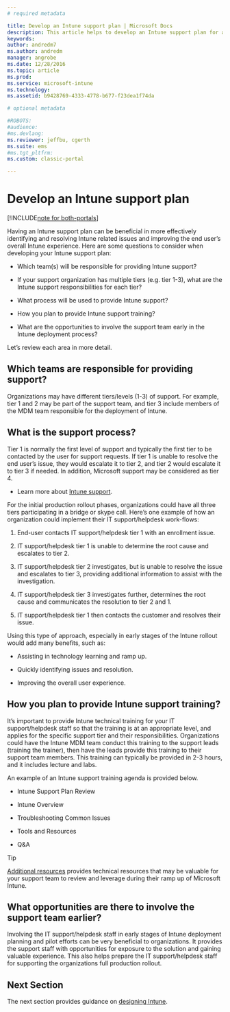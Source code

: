 ```yaml
---
# required metadata

title: Develop an Intune support plan | Microsoft Docs
description: This article helps to develop an Intune support plan for a Microsoft Intune cloud-only design and implementation.
keywords:
author: andredm7
ms.author: andredm
manager: angrobe
ms.date: 12/28/2016
ms.topic: article
ms.prod:
ms.service: microsoft-intune
ms.technology:
ms.assetid: b9428769-4333-4778-b677-f23dea1f74da

# optional metadata

#ROBOTS:
#audience:
#ms.devlang:
ms.reviewer: jeffbu, cgerth
ms.suite: ems
#ms.tgt_pltfrm:
ms.custom: classic-portal

---
```


# Develop an Intune support plan

[!INCLUDE[note for both-portals](../includes/note-for-both-portals.md)]

Having an Intune support plan can be beneficial in more effectively identifying and resolving Intune related issues and improving the end user’s overall Intune experience. Here are some questions to consider when developing your Intune support plan:

-   Which team(s) will be responsible for providing Intune support?

-   If your support organization has multiple tiers (e.g. tier 1-3), what are the Intune support responsibilities for each tier?

-   What process will be used to provide Intune support?

-   How you plan to provide Intune support training?

-   What are the opportunities to involve the support team early in the Intune deployment process?

Let’s review each area in more detail.

## Which teams are responsible for providing support?

Organizations may have different tiers/levels (1-3) of support. For example, tier 1 and 2 may be part of the support team, and tier 3 include members of the MDM team responsible for the deployment of Intune.

## What is the support process?

Tier 1 is normally the first level of support and typically the first tier to be contacted by the user for support requests. If tier 1 is unable to resolve the end user’s issue, they would escalate it to tier 2, and tier 2 would escalate it to tier 3 if needed. In addition, Microsoft support may be considered as tier 4.

-   Learn more about [Intune support](https://docs.microsoft.com/intune/troubleshoot/how-to-get-support-for-microsoft-intune).

For the initial production rollout phases, organizations could have all three tiers participating in a bridge or skype call. Here’s one example of how an organization could implement their IT support/helpdesk work-flows:

1.  End-user contacts IT support/helpdesk tier 1 with an enrollment issue.

2.  IT support/helpdesk tier 1 is unable to determine the root cause and escalates to tier 2.

3.  IT support/helpdesk tier 2 investigates, but is unable to resolve the issue and escalates to tier 3, providing additional information to assist with the investigation.

4.  IT support/helpdesk tier 3 investigates further, determines the root cause and communicates the resolution to tier 2 and 1.

5.  IT support/helpdesk tier 1 then contacts the customer and resolves their issue.

Using this type of approach, especially in early stages of the Intune rollout would add many benefits, such as:

-   Assisting in technology learning and ramp up.

-   Quickly identifying issues and resolution.

-   Improving the overall user experience.

## How you plan to provide Intune support training?

It’s important to provide Intune technical training for your IT support/helpdesk staff so that the training is at an appropriate level, and applies for the specific support tier and their responsibilities. Organizations could have the Intune MDM team conduct this training to the support leads (training the trainer), then have the leads provide this training to their support team members. This training can typically be provided in 2-3 hours, and it includes lecture and labs.

An example of an Intune support training agenda is provided below.

-   Intune Support Plan Review

-   Intune Overview

-   Troubleshooting Common Issues

-   Tools and Resources

-   Q&A

>[!TIP]
> [Additional resources](additional-resources.md) provides technical resources that may be valuable for your support team to review and leverage during their ramp up of Microsoft Intune.

## What opportunities are there to involve the support team earlier?

Involving the IT support/helpdesk staff in early stages of Intune deployment planning and pilot efforts can be very beneficial to organizations. It provides the support staff with opportunities for exposure to the solution and gaining valuable experience. This also helps prepare the IT support/helpdesk staff for supporting the organizations full production rollout.

## Next Section

The next section provides guidance on [designing Intune](section-7-create-an-intune-design.md).
